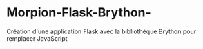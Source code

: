 # Morpion-Flask-Brython-
Création d'une application Flask avec la bibliothèque Brython pour remplacer JavaScript 
